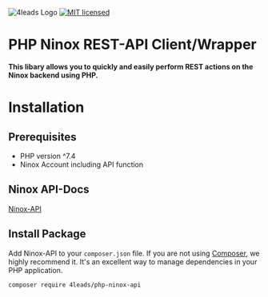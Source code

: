 ![4leads Logo](https://s3.eu-central-1.amazonaws.com/public.srvmedia/logoSmall.png)
[![MIT licensed](https://img.shields.io/badge/license-MIT-blue.svg)](./LICENSE)

# PHP Ninox REST-API Client/Wrapper

**This libary allows you to quickly and easily perform REST actions on the Ninox backend using PHP.**

<a name="installation"></a>

# Installation

## Prerequisites

- PHP version ^7.4
- Ninox Account including API function

## Ninox API-Docs

[Ninox-API](https://ninox.com/de/manual/ninox-api/rest-api)

## Install Package

Add Ninox-API to your `composer.json` file. If you are not using [Composer](http://getcomposer.org), we highly recommend it. It's an excellent way to
manage dependencies in your PHP application.

```sh
composer require 4leads/php-ninox-api
```

